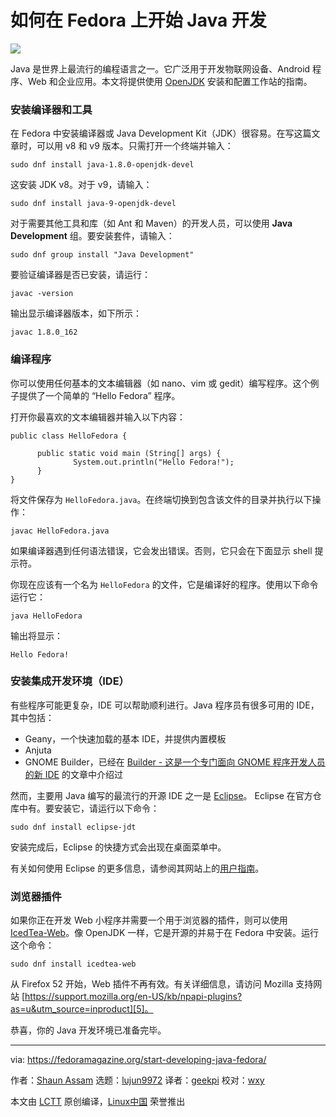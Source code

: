 如何在 Fedora 上开始 Java 开发
======

![](https://fedoramagazine.org/wp-content/uploads/2018/04/java-getting-started-816x345.jpg)

Java 是世界上最流行的编程语言之一。它广泛用于开发物联网设备、Android 程序、Web 和企业应用。本文将提供使用 [OpenJDK][1] 安装和配置工作站的指南。

### 安装编译器和工具

在 Fedora 中安装编译器或 Java Development Kit（JDK）很容易。在写这篇文章时，可以用 v8 和 v9 版本。只需打开一个终端并输入：

```
sudo dnf install java-1.8.0-openjdk-devel
```

这安装 JDK v8。对于 v9，请输入：

```
sudo dnf install java-9-openjdk-devel
```

对于需要其他工具和库（如 Ant 和 Maven）的开发人员，可以使用 **Java Development** 组。要安装套件，请输入：

```
sudo dnf group install "Java Development"
```

要验证编译器是否已安装，请运行：

```
javac -version
```

输出显示编译器版本，如下所示：

```
javac 1.8.0_162
```

### 编译程序

你可以使用任何基本的文本编辑器（如 nano、vim 或 gedit）编写程序。这个例子提供了一个简单的 “Hello Fedora” 程序。

打开你最喜欢的文本编辑器并输入以下内容：

```
public class HelloFedora {

      public static void main (String[] args) {
              System.out.println("Hello Fedora!");
      }
}
```

将文件保存为 `HelloFedora.java`。在终端切换到包含该文件的目录并执行以下操作：

```
javac HelloFedora.java
```

如果编译器遇到任何语法错误，它会发出错误。否则，它只会在下面显示 shell 提示符。

你现在应该有一个名为 `HelloFedora` 的文件，它是编译好的程序。使用以下命令运行它：

```
java HelloFedora
```

输出将显示：

```
Hello Fedora!
```

### 安装集成开发环境（IDE）

有些程序可能更复杂，IDE 可以帮助顺利进行。Java 程序员有很多可用的 IDE，其中包括：

+ Geany，一个快速加载的基本 IDE，并提供内置模板
+ Anjuta
+ GNOME Builder，已经在 [Builder  - 这是一个专门面向 GNOME 程序开发人员的新 IDE][6] 的文章中介绍过

然而，主要用 Java 编写的最流行的开源 IDE 之一是 [Eclipse][2]。 Eclipse 在官方仓库中有。要安装它，请运行以下命令：

```
sudo dnf install eclipse-jdt
```

安装完成后，Eclipse 的快捷方式会出现在桌面菜单中。

有关如何使用 Eclipse 的更多信息，请参阅其网站上的[用户指南][3]。

### 浏览器插件

如果你正在开发 Web 小程序并需要一个用于浏览器的插件，则可以使用 [IcedTea-Web][4]。像 OpenJDK 一样，它是开源的并易于在 Fedora 中安装。运行这个命令：

```
sudo dnf install icedtea-web
```

从 Firefox 52 开始，Web 插件不再有效。有关详细信息，请访问 Mozilla 支持网站 [https://support.mozilla.org/en-US/kb/npapi-plugins?as=u&utm_source=inproduct][5]。

恭喜，你的 Java 开发环境已准备完毕。


--------------------------------------------------------------------------------

via: https://fedoramagazine.org/start-developing-java-fedora/

作者：[Shaun Assam][a]
选题：[lujun9972](https://github.com/lujun9972)
译者：[geekpi](https://github.com/geekpi)
校对：[wxy](https://github.com/wxy)

本文由 [LCTT](https://github.com/LCTT/TranslateProject) 原创编译，[Linux中国](https://linux.cn/) 荣誉推出

[a]:https://fedoramagazine.org/author/sassam/
[1]:http://openjdk.java.net/
[2]:https://www.eclipse.org/
[3]:http://help.eclipse.org/oxygen/nav/0
[4]:https://icedtea.classpath.org/wiki/IcedTea-Web
[5]:https://support.mozilla.org/en-US/kb/npapi-plugins?as=u&utm_source=inproduct
[6]:https://fedoramagazine.org/builder-a-new-ide-specifically-for-gnome-app-developers-2/